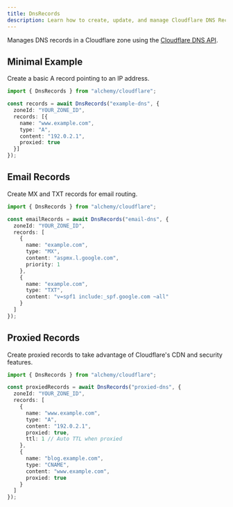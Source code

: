```yaml
---
title: DnsRecords
description: Learn how to create, update, and manage Cloudflare DNS Records for your domains using Alchemy.
---
```


Manages DNS records in a Cloudflare zone using the [Cloudflare DNS API](https://developers.cloudflare.com/api/operations/dns-records-for-a-zone-list-dns-records).

## Minimal Example

Create a basic A record pointing to an IP address.

```ts
import { DnsRecords } from "alchemy/cloudflare";

const records = await DnsRecords("example-dns", {
  zoneId: "YOUR_ZONE_ID",
  records: [{
    name: "www.example.com", 
    type: "A",
    content: "192.0.2.1",
    proxied: true
  }]
});
```

## Email Records

Create MX and TXT records for email routing.

```ts
import { DnsRecords } from "alchemy/cloudflare";

const emailRecords = await DnsRecords("email-dns", {
  zoneId: "YOUR_ZONE_ID", 
  records: [
    {
      name: "example.com",
      type: "MX",
      content: "aspmx.l.google.com",
      priority: 1
    },
    {
      name: "example.com", 
      type: "TXT",
      content: "v=spf1 include:_spf.google.com ~all"
    }
  ]
});
```

## Proxied Records

Create proxied records to take advantage of Cloudflare's CDN and security features.

```ts
import { DnsRecords } from "alchemy/cloudflare";

const proxiedRecords = await DnsRecords("proxied-dns", {
  zoneId: "YOUR_ZONE_ID",
  records: [
    {
      name: "www.example.com",
      type: "A", 
      content: "192.0.2.1",
      proxied: true,
      ttl: 1 // Auto TTL when proxied
    },
    {
      name: "blog.example.com",
      type: "CNAME",
      content: "www.example.com",
      proxied: true
    }
  ]
});
```